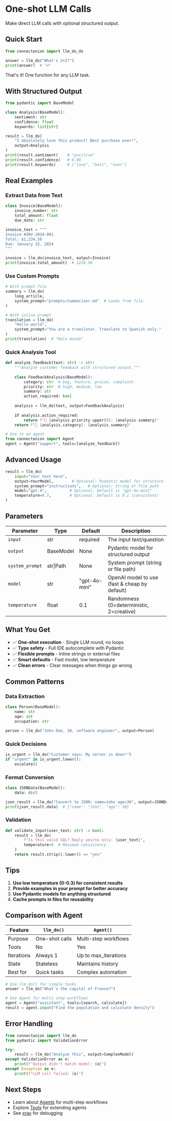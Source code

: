 # One-shot LLM Calls

Make direct LLM calls with optional structured output.

## Quick Start

```python
from connectonion import llm_do_do

answer = llm_do("What's 2+2?")  
print(answer)  # "4"
```

That's it! One function for any LLM task.

## With Structured Output

```python
from pydantic import BaseModel

class Analysis(BaseModel):
    sentiment: str
    confidence: float
    keywords: list[str]

result = llm_do(
    "I absolutely love this product! Best purchase ever!",
    output=Analysis
)
print(result.sentiment)    # "positive"
print(result.confidence)   # 0.98
print(result.keywords)     # ["love", "best", "ever"]
```

## Real Examples

### Extract Data from Text

```python
class Invoice(BaseModel):
    invoice_number: str
    total_amount: float
    due_date: str

invoice_text = """
Invoice #INV-2024-001
Total: $1,234.56
Due: January 15, 2024
"""

invoice = llm_do(invoice_text, output=Invoice)
print(invoice.total_amount)  # 1234.56
```

### Use Custom Prompts

```python
# With prompt file
summary = llm_do(
    long_article,
    system_prompt="prompts/summarizer.md"  # Loads from file
)

# With inline prompt
translation = llm_do(
    "Hello world",
    system_prompt="You are a translator. Translate to Spanish only."
)
print(translation)  # "Hola mundo"
```

### Quick Analysis Tool

```python
def analyze_feedback(text: str) -> str:
    """Analyze customer feedback with structured output."""
    
    class FeedbackAnalysis(BaseModel):
        category: str  # bug, feature, praise, complaint
        priority: str  # high, medium, low
        summary: str
        action_required: bool
    
    analysis = llm_do(text, output=FeedbackAnalysis)
    
    if analysis.action_required:
        return f"🚨 {analysis.priority.upper()}: {analysis.summary}"
    return f"📝 {analysis.category}: {analysis.summary}"

# Use in an agent
from connectonion import Agent
agent = Agent("support", tools=[analyze_feedback])
```

## Advanced Usage

```python
result = llm_do(
    input="Your text here",
    output=YourModel,        # Optional: Pydantic model for structure
    system_prompt="instructions",   # Optional: String or file path
    model="gpt-4",          # Optional: Default is "gpt-4o-mini"
    temperature=0.7,        # Optional: Default is 0.1 (consistent)
)
```

## Parameters

| Parameter | Type | Default | Description |
|-----------|------|---------|-------------|
| `input` | str | required | The input text/question |
| `output` | BaseModel | None | Pydantic model for structured output |
| `system_prompt` | str\|Path | None | System prompt (string or file path) |
| `model` | str | "gpt-4o-mini" | OpenAI model to use (fast & cheap by default) |
| `temperature` | float | 0.1 | Randomness (0=deterministic, 2=creative) |

## What You Get

- ✅ **One-shot execution** - Single LLM round, no loops
- ✅ **Type safety** - Full IDE autocomplete with Pydantic
- ✅ **Flexible prompts** - Inline strings or external files
- ✅ **Smart defaults** - Fast model, low temperature
- ✅ **Clean errors** - Clear messages when things go wrong

## Common Patterns

### Data Extraction
```python
class Person(BaseModel):
    name: str
    age: int
    occupation: str

person = llm_do("John Doe, 30, software engineer", output=Person)
```

### Quick Decisions
```python
is_urgent = llm_do("Customer says: My server is down!") 
if "urgent" in is_urgent.lower():
    escalate()
```

### Format Conversion
```python
class JSONData(BaseModel):
    data: dict

json_result = llm_do("Convert to JSON: name=John age=30", output=JSONData)
print(json_result.data)  # {"name": "John", "age": 30}
```

### Validation
```python
def validate_input(user_text: str) -> bool:
    result = llm_do(
        f"Is this valid SQL? Reply yes/no only: {user_text}",
        temperature=0  # Maximum consistency
    )
    return result.strip().lower() == "yes"
```

## Tips

1. **Use low temperature (0-0.3) for consistent results**
2. **Provide examples in your prompt for better accuracy**
3. **Use Pydantic models for anything structured**
4. **Cache prompts in files for reusability**

## Comparison with Agent

| Feature | `llm_do()` | `Agent()` |
|---------|---------|-----------|
| Purpose | One-shot calls | Multi-step workflows |
| Tools | No | Yes |
| Iterations | Always 1 | Up to max_iterations |
| State | Stateless | Maintains history |
| Best for | Quick tasks | Complex automation |

```python
# Use llm_do() for simple tasks
answer = llm_do("What's the capital of France?")

# Use Agent for multi-step workflows
agent = Agent("assistant", tools=[search, calculate])
result = agent.input("Find the population and calculate density")
```

## Error Handling

```python
from connectonion import llm_do
from pydantic import ValidationError

try:
    result = llm_do("Analyze this", output=ComplexModel)
except ValidationError as e:
    print(f"Output didn't match model: {e}")
except Exception as e:
    print(f"LLM call failed: {e}")
```

## Next Steps

- Learn about [Agents](agents.md) for multi-step workflows
- Explore [Tools](tools.md) for extending agents
- See [xray](xray.md) for debugging